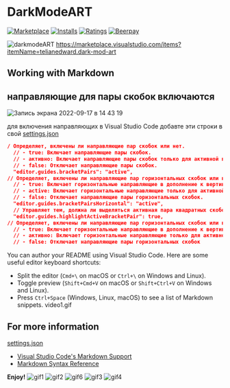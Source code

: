 # DarkModeART
[![Marketplace](https://vsmarketplacebadge.apphb.com/version/akamud.vscode-theme-onelight.svg)](https://marketplace.visualstudio.com/items/akamud.vscode-theme-onelight) [![Installs](https://vsmarketplacebadge.apphb.com/installs/akamud.vscode-theme-onelight.svg)](https://marketplace.visualstudio.com/items/akamud.vscode-theme-onelight) [![Ratings](https://vsmarketplacebadge.apphb.com/rating-short/akamud.vscode-theme-onelight.svg)](https://marketplace.visualstudio.com/items/akamud.vscode-theme-onelight)
[![Beerpay](https://img.shields.io/beerpay/akamud/vscode-theme-onelight.svg)](https://beerpay.io/akamud/vscode-theme-onelight)  

![darkmodeART](https://user-images.githubusercontent.com/63866043/190853754-ea3fdd2f-e4f8-4b6f-a739-688c7aea2dcd.png)
https://marketplace.visualstudio.com/items?itemName=telianedward.dark-mod-art
## Working with Markdown

## направляющие для пары скобок  включаются 


![Запись экрана 2022-09-17 в 14 43 19](https://user-images.githubusercontent.com/63866043/190855337-d6838f68-5cec-4f07-b38b-69589721b19c.gif)



для включения направляющих в Visual Studio Code добавте эти строки в свой [settings.json](https://code.visualstudio.com/docs/getstarted/settings)

```json
/ Определяет, включены ли направляющие пар скобок или нет.
  // - true: Включает направляющие пары скобок.
  // - активно: Включает направляющие пары скобок только для активной пары скобок.
  // - false: Отключает направляющие пары скобок.
  "editor.guides.bracketPairs": "active",
// Определяет, включены ли направляющие пар горизонтальных скобок или нет.
  // - true: Включает горизонтальные направляющие в дополнение к вертикальным направляющим пар кронштейнов.
  // - active: Включает горизонтальные направляющие только для активной пары кронштейнов.
  // - false: Отключает направляющие пары горизонтальных скобок.
  "editor.guides.bracketPairsHorizontal": "active",
  // Управляет тем, должна ли выделяться активная пара квадратных скобок в редакторе.
  "editor.guides.highlightActiveBracketPair": true,
// Определяет, включены ли направляющие пар горизонтальных скобок или нет.
  // - true: Включает горизонтальные направляющие в дополнение к вертикальным направляющим пар кронштейнов.
  // - активно: Включает горизонтальные направляющие только для активной пары кронштейнов.
  // - false: Отключает направляющие пары горизонтальных скобок
```




You can author your README using Visual Studio Code. Here are some useful editor keyboard shortcuts:

* Split the editor (`Cmd+\` on macOS or `Ctrl+\` on Windows and Linux).
* Toggle preview (`Shift+Cmd+V` on macOS or `Shift+Ctrl+V` on Windows and Linux).
* Press `Ctrl+Space` (Windows, Linux, macOS) to see a list of Markdown snippets.
video1.gif
## For more information

[settings.json](https://code.visualstudio.com/docs/getstarted/settings) 

* [Visual Studio Code's Markdown Support](http://code.visualstudio.com/docs/languages/markdown)
* [Markdown Syntax Reference](https://help.github.com/articles/markdown-basics/)

**Enjoy!**
![gif1](https://user-images.githubusercontent.com/63866043/190834191-4e243bc8-737b-488f-be6a-cafae61d6f57.gif)
![gif2](https://user-images.githubusercontent.com/63866043/190834262-2aeeb5a5-fa08-40db-ab6f-7d82b426ff24.gif)
![gif6](https://user-images.githubusercontent.com/63866043/190834606-41597c33-2490-4c4c-aaf9-922de807d2d0.gif)
![gif3](https://user-images.githubusercontent.com/63866043/190834374-4d7227da-bcfc-43be-93ab-cea99ff194c9.gif)
![gif4](https://user-images.githubusercontent.com/63866043/190834393-30d86014-f32b-49a3-bffe-bb3520a1c69b.gif)

